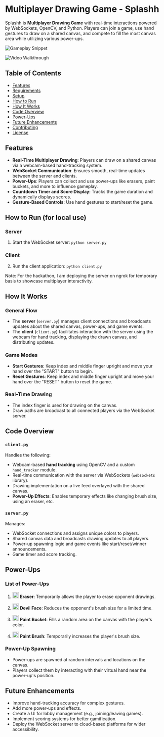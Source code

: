 # Multiplayer Drawing Game - Splashh

Splashh is **Multiplayer Drawing Game** with real-time interactions powered by WebSockets, OpenCV, and Python. Players can join a game, use hand gestures to draw on a shared canvas, and compete to fill the most canvas area while utilizing various power-ups.

![Gameplay Snippet](add_gif.gif)

![Video Walkthrough](add_link)


## Table of Contents
- [Features](#features)
- [Requirements](#requirements)
- [Setup](#setup)
- [How to Run](#how-to-run)
- [How It Works](#how-it-works)
- [Code Overview](#code-overview)
- [Power-Ups](#power-ups)
- [Future Enhancements](#future-enhancements)
- [Contributing](#contributing)
- [License](#license)


## Features
- **Real-Time Multiplayer Drawing**: Players can draw on a shared canvas via a webcam-based hand-tracking system.
- **WebSocket Communication**: Ensures smooth, real-time updates between the server and clients.
- **Power-Ups**: Players can collect and use power-ups like erasers, paint buckets, and more to influence gameplay.
- **Countdown Timer and Score Display**: Tracks the game duration and dynamically displays scores.
- **Gesture-Based Controls**: Use hand gestures to start/reset the game.


## How to Run (for local use)

### Server
1. Start the WebSocket server:
```python server.py```

### Client
2. Run the client application:
```python client.py```

Note: For the hackathon, I am deploying the server on ngrok for temporary basis to showcase multiplayer interactivity.

## How It Works

### General Flow
- The **server** (`server.py`) manages client connections and broadcasts updates about the shared canvas, power-ups, and game events.
- The **client** (`client.py`) facilitates interaction with the server using the webcam for hand tracking, displaying the drawn canvas, and distributing updates.

### Game Modes
- **Start Gestures**: Keep index and middle finger upright and move your hand over the "START" button to begin.
- **Reset Gestures**: Keep index and middle finger upright and move your hand over the "RESET" button to reset the game.

### Real-Time Drawing
- The index finger is used for drawing on the canvas.
- Draw paths are broadcast to all connected players via the WebSocket server.


## Code Overview

### `client.py`
Handles the following:
- Webcam-based **hand tracking** using OpenCV and a custom `hand_tracker` module.
- Real-time communication with the server via WebSockets (`websockets` library).
- Drawing implementation on a live feed overlayed with the shared canvas.
- **Power-Up Effects**: Enables temporary effects like changing brush size, using an eraser, etc.

### `server.py`
Manages:
- WebSocket connections and assigns unique colors to players.
- Shared canvas data and broadcasts drawing updates to all players.
- Power-up spawning logic and game events like start/reset/winner announcements.
- Game timer and score tracking.


## Power-Ups
### List of Power-Ups
1. <img src="eraser.png" alt="Eraser Power-up" width="20">  **Eraser**: Temporarily allows the player to erase opponent drawings.

2.  <img src="devil_face.png" alt="Eraser Power-up" width="20"> **Devil Face**: Reduces the opponent's brush size for a limited time.
3.  <img src="paint_bucket.png" alt="Eraser Power-up" width="20"> **Paint Bucket**: Fills a random area on the canvas with the player's color.
4.  <img src="paint_brush.png" alt="Eraser Power-up" width="20"> **Paint Brush**: Temporarily increases the player's brush size.

### Power-Up Spawning
- Power-ups are spawned at random intervals and locations on the canvas.
- Players collect them by interacting with their virtual hand near the power-up's position.


## Future Enhancements
- Improve hand-tracking accuracy for complex gestures.
- Add more power-ups and effects.
- Create a UI for lobby management (e.g., joining/leaving games).
- Implement scoring systems for better gamification.
- Deploy the WebSocket server to cloud-based platforms for wider accessibility.